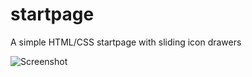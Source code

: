 # startpage
A simple HTML/CSS startpage with sliding icon drawers

![Screenshot](http://i.imgur.com/283k92im.png)
